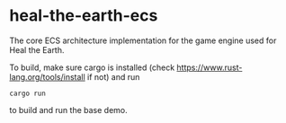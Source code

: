 # heal-the-earth-ecs
The core ECS architecture implementation for the game engine used for Heal the Earth.

To build, make sure cargo is installed (check https://www.rust-lang.org/tools/install if not) and run 

	cargo run
	
to build and run the base demo.
